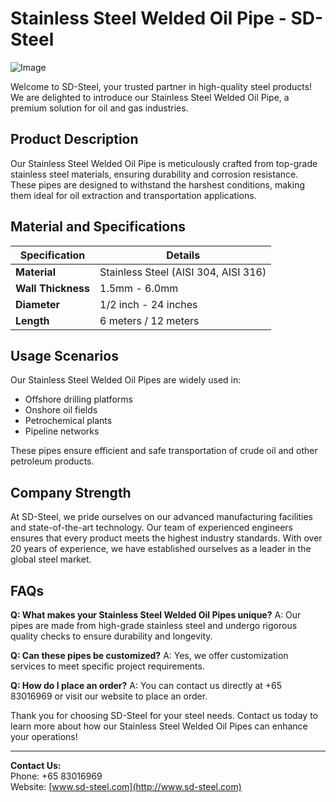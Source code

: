 # Stainless Steel Welded Oil Pipe - SD-Steel

![Image](https://github.com/user-attachments/assets/2567258e-e124-4816-932d-1809bd27ef0b)

Welcome to SD-Steel, your trusted partner in high-quality steel products! We are delighted to introduce our Stainless Steel Welded Oil Pipe, a premium solution for oil and gas industries.

## Product Description

Our Stainless Steel Welded Oil Pipe is meticulously crafted from top-grade stainless steel materials, ensuring durability and corrosion resistance. These pipes are designed to withstand the harshest conditions, making them ideal for oil extraction and transportation applications.

## Material and Specifications

| **Specification** | **Details** |
|-------------------|-------------|
| **Material**      | Stainless Steel (AISI 304, AISI 316) |
| **Wall Thickness**| 1.5mm - 6.0mm |
| **Diameter**      | 1/2 inch - 24 inches |
| **Length**        | 6 meters / 12 meters |

## Usage Scenarios

Our Stainless Steel Welded Oil Pipes are widely used in:
- Offshore drilling platforms
- Onshore oil fields
- Petrochemical plants
- Pipeline networks

These pipes ensure efficient and safe transportation of crude oil and other petroleum products.

## Company Strength

At SD-Steel, we pride ourselves on our advanced manufacturing facilities and state-of-the-art technology. Our team of experienced engineers ensures that every product meets the highest industry standards. With over 20 years of experience, we have established ourselves as a leader in the global steel market.

## FAQs

**Q: What makes your Stainless Steel Welded Oil Pipes unique?**
A: Our pipes are made from high-grade stainless steel and undergo rigorous quality checks to ensure durability and longevity.

**Q: Can these pipes be customized?**
A: Yes, we offer customization services to meet specific project requirements.

**Q: How do I place an order?**
A: You can contact us directly at +65 83016969 or visit our website to place an order.

Thank you for choosing SD-Steel for your steel needs. Contact us today to learn more about how our Stainless Steel Welded Oil Pipes can enhance your operations!

---

**Contact Us:**  
Phone: +65 83016969  
Website: [www.sd-steel.com](http://www.sd-steel.com)
